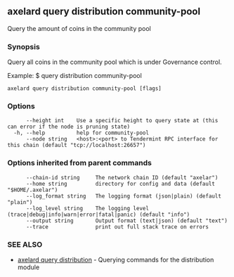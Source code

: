 ## axelard query distribution community-pool

Query the amount of coins in the community pool

### Synopsis

Query all coins in the community pool which is under Governance control.

Example:
$ <appd> query distribution community-pool

```
axelard query distribution community-pool [flags]
```

### Options

```
      --height int    Use a specific height to query state at (this can error if the node is pruning state)
  -h, --help          help for community-pool
      --node string   <host>:<port> to Tendermint RPC interface for this chain (default "tcp://localhost:26657")
```

### Options inherited from parent commands

```
      --chain-id string     The network chain ID (default "axelar")
      --home string         directory for config and data (default "$HOME/.axelar")
      --log_format string   The logging format (json|plain) (default "plain")
      --log_level string    The logging level (trace|debug|info|warn|error|fatal|panic) (default "info")
      --output string       Output format (text|json) (default "text")
      --trace               print out full stack trace on errors
```

### SEE ALSO

* [axelard query distribution](axelard_query_distribution.md)	 - Querying commands for the distribution module

